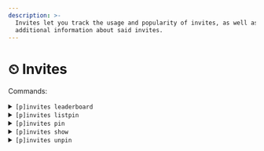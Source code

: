 ```yaml
---
description: >-
  Invites let you track the usage and popularity of invites, as well as request
  additional information about said invites.
---
```


# ⏲ Invites

Commands:

<details>

<summary><code>[p]invites leaderboard</code></summary>

List pinned invites or all invites in a leaderboard format.&#x20;

</details>

<details>

<summary><code>[p]invites listpin</code></summary>

List pinned invites.&#x20;

</details>

<details>

<summary><code>[p]invites pin</code></summary>

Pin an invite to the leaderboard

</details>

<details>

<summary><code>[p]invites show</code></summary>

Show the stats for an invite, or show all invites.&#x20;

</details>

<details>

<summary><code>[p]invites unpin</code></summary>

Unpin an invite from the leaderboard.&#x20;

</details>
